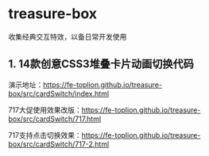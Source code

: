 # treasure-box
收集经典交互特效，以备日常开发使用

## 1. 14款创意CSS3堆叠卡片动画切换代码

演示地址：https://fe-toplion.github.io/treasure-box/src/cardSwitch/index.html

717大促使用效果改版：https://fe-toplion.github.io/treasure-box/src/cardSwitch/717.html

717支持点击切换效果：https://fe-toplion.github.io/treasure-box/src/cardSwitch/717-2.html